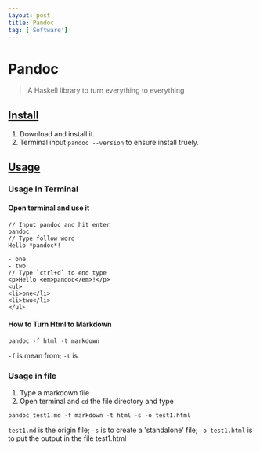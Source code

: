 ```yaml
---
layout: post
title: Pandoc
tag: ['Software']
---
```




# Pandoc
> A Haskell library to turn everything to everything

## [Install](https://pandoc.org/installing.html) 

1. Download and install it.
2. Terminal input `pandoc --version` to ensure install truely.

## [Usage](https://pandoc.org/getting-started.html)

### Usage In Terminal

#### Open terminal and use it
```shell
// Input pandoc and hit enter
pandoc
// Type follow word
Hello *pandoc*!

- one
- two
// Type `ctrl+d` to end type
<p>Hello <em>pandoc</em>!</p>
<ul>
<li>one</li>
<li>two</li>
</ul>
```

#### How to Turn Html to Markdown
```shell
pandoc -f html -t markdown
```
`-f` is mean from;
`-t` is

### Usage in file
1. Type a markdown file
2. Open terminal and `cd` the file directory and type
```shell
pandoc test1.md -f markdown -t html -s -o test1.html
```
`test1.md` is the origin file;
`-s` is to create a 'standalone' file;
`-o test1.html` is to put the output in the file test1.html

